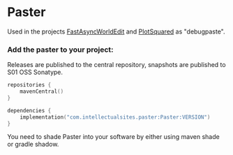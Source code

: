 # Paster

Used in the projects [FastAsyncWorldEdit](https://github.com/IntellectualSites/FastAsyncWorldEdit) and [PlotSquared](https://github.com/IntellectualSites/PlotSquared) as "debugpaste".

### Add the paster to your project:
Releases are published to the central repository, snapshots are published to S01 OSS Sonatype.

```kotlin
repositories {
    mavenCentral()
}

dependencies {
    implementation("com.intellectualsites.paster:Paster:VERSION")
}
```
You need to shade Paster into your software by either using maven shade or gradle shadow.
